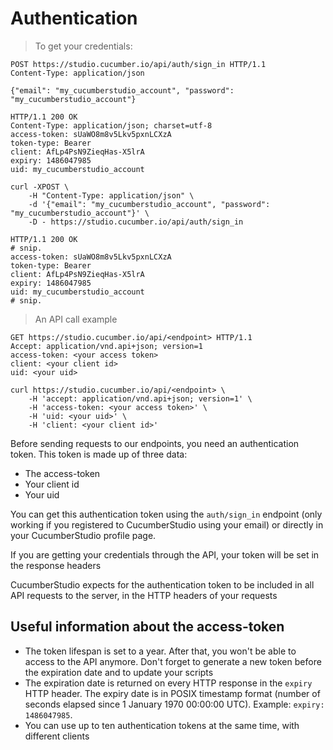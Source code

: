 # Authentication

> To get your credentials:

```http
POST https://studio.cucumber.io/api/auth/sign_in HTTP/1.1
Content-Type: application/json

{"email": "my_cucumberstudio_account", "password": "my_cucumberstudio_account"}
```

```http
HTTP/1.1 200 OK
Content-Type: application/json; charset=utf-8
access-token: sUaWO8m8v5Lkv5pxnLCXzA
token-type: Bearer
client: AfLp4PsN9ZieqHas-X5lrA
expiry: 1486047985
uid: my_cucumberstudio_account
```

```shell
curl -XPOST \
    -H "Content-Type: application/json" \
    -d '{"email": "my_cucumberstudio_account", "password": "my_cucumberstudio_account"}' \
    -D - https://studio.cucumber.io/api/auth/sign_in

HTTP/1.1 200 OK
# snip.
access-token: sUaWO8m8v5Lkv5pxnLCXzA
token-type: Bearer
client: AfLp4PsN9ZieqHas-X5lrA
expiry: 1486047985
uid: my_cucumberstudio_account
# snip.

```

> An API call example

```http
GET https://studio.cucumber.io/api/<endpoint> HTTP/1.1
Accept: application/vnd.api+json; version=1
access-token: <your access token>
client: <your client id>
uid: <your uid>
```

```shell
curl https://studio.cucumber.io/api/<endpoint> \
    -H 'accept: application/vnd.api+json; version=1' \
    -H 'access-token: <your access token>' \
    -H 'uid: <your uid>' \
    -H 'client: <your client id>'
```


Before sending requests to our endpoints, you need an authentication token.
This token is made up of three data:

* The access-token
* Your client id
* Your uid

You can get this authentication token using the `auth/sign_in` endpoint
(only working if you registered to CucumberStudio using your email) or directly
in your CucumberStudio profile page.

<aside class="notice">
  If you are getting your credentials through the API, your token will be set
  in the response headers
</aside>

 CucumberStudio expects for the authentication token to be included in all API requests
 to the server, in the HTTP headers of your requests

## Useful information about the access-token

* The token lifespan is set to a year. After that, you won't be able to access
  to the API anymore. Don't forget to generate a new token before the expiration
  date and to update your scripts
* The expiration date is returned on every HTTP response in the `expiry` HTTP
  header. The expiry date is in POSIX timestamp format (number of seconds
  elapsed since 1 January 1970 00:00:00 UTC). Example: `expiry: 1486047985`.
* You can use up to ten authentication tokens at the same time, with different
  clients
